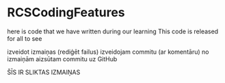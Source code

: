 # RCSCodingFeatures
here is code that we have written during our learning
This code is released for all to see

izveidot izmaiņas (rediģēt failus)
izveidojam commitu (ar komentāru) no izmaiņām
aizsūtam commitu uz GitHub


ŠĪS IR SLIKTAS IZMAIŅAS